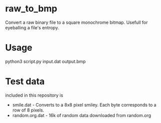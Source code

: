 # raw_to_bmp
Convert a raw binary file to a square monochrome bitmap. Usefull for eyeballing a file's entropy.

# Usage
python3 script.py input.dat output.bmp

# Test data
included in this repository is 

* smile.dat - Converts to a 8x8 pixel smiley. Each byte corresponds to a row of 8 pixels.
* random.org.dat - 16k of random data downloaded from random.org
